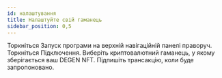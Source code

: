 ```yaml
---
id: налаштування
title: Налаштуйте свій гаманець
sidebar_position: 0,5
---
```


Торкніться Запуск програми на верхній навігаційній панелі праворуч. Торкніться Підключення. Виберіть криптовалютний гаманець, у якому зберігається ваш DEGEN NFT. Підпишіть трансакцію, коли буде запропоновано. 
